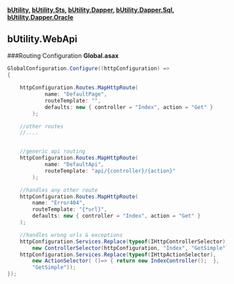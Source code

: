 #### [bUtility](../README.md), [bUtility.Sts](butility.sts.md), [bUtility.Dapper](butility.dapper.md), [bUtility.Dapper.Sql](butility.Dapper.Sql.md), [bUtility.Dapper.Oracle](butility.Dapper.Oracle.md)

## bUtility.WebApi

###Routing Configuration
**Global.asax** 
```c#
GlobalConfiguration.Configure((httpConfiguration) =>
{

    httpConfiguration.Routes.MapHttpRoute(
            name: "DefaultPage",
            routeTemplate: "",
            defaults: new { controller = "Index", action = "Get" }
        );

    //other routes
    //....


    //generic api routing
    httpConfiguration.Routes.MapHttpRoute(
            name: "DefaultApi",
            routeTemplate: "api/{controller}/{action}"
        );

    //handles any other route
    httpConfiguration.Routes.MapHttpRoute(
        name: "Error404",
        routeTemplate: "{*url}",
        defaults: new { controller = "Index", action = "Get" }
    );

    //handles wrong urls & exceptions
    httpConfiguration.Services.Replace(typeof(IHttpControllerSelector), 
        new ControllerSelector(httpConfiguration, "Index", "GetSimple"));
    httpConfiguration.Services.Replace(typeof(IHttpActionSelector), 
        new ActionSelector( ()=> { return new IndexController();  }, 
        "GetSimple"));
});

```

